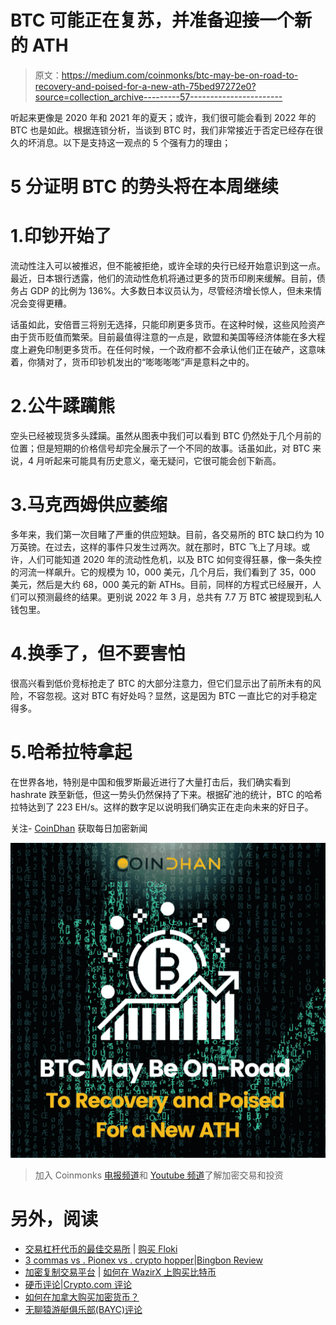 # BTC 可能正在复苏，并准备迎接一个新的 ATH

> 原文：<https://medium.com/coinmonks/btc-may-be-on-road-to-recovery-and-poised-for-a-new-ath-75bed97272e0?source=collection_archive---------57----------------------->

听起来更像是 2020 年和 2021 年的夏天；或许，我们很可能会看到 2022 年的 BTC 也是如此。根据连锁分析，当谈到 BTC 时，我们非常接近于否定已经存在很久的坏消息。以下是支持这一观点的 5 个强有力的理由；

# 5 分证明 BTC 的势头将在本周继续

# 1.印钞开始了

流动性注入可以被推迟，但不能被拒绝，或许全球的央行已经开始意识到这一点。最近，日本银行透露，他们的流动性危机将通过更多的货币印刷来缓解。目前，债务占 GDP 的比例为 136%。大多数日本议员认为，尽管经济增长惊人，但未来情况会变得更糟。

话虽如此，安倍晋三将别无选择，只能印刷更多货币。在这种时候，这些风险资产由于货币贬值而繁荣。目前最值得注意的一点是，欧盟和美国等经济体能在多大程度上避免印制更多货币。在任何时候，一个政府都不会承认他们正在破产，这意味着，你猜对了，货币印钞机发出的“嘭嘭嘭嘭”声是意料之中的。

# 2.公牛蹂躏熊

空头已经被现货多头蹂躏。虽然从图表中我们可以看到 BTC 仍然处于几个月前的位置；但是短期的价格信号却完全展示了一个不同的故事。话虽如此，对 BTC 来说，4 月听起来可能具有历史意义，毫无疑问，它很可能会创下新高。

# 3.马克西姆供应萎缩

多年来，我们第一次目睹了严重的供应短缺。目前，各交易所的 BTC 缺口约为 10 万英镑。在过去，这样的事件只发生过两次。就在那时，BTC 飞上了月球。或许，人们可能知道 2020 年的流动性危机，以及 BTC 如何变得狂暴，像一条失控的河流一样飙升。它的规模为 10，000 美元，几个月后，我们看到了 35，000 美元，然后是大约 68，000 美元的新 ATHs。目前，同样的方程式已经展开，人们可以预测最终的结果。更别说 2022 年 3 月，总共有 7.7 万 BTC 被提现到私人钱包里。

# 4.换季了，但不要害怕

很高兴看到低价竞标抢走了 BTC 的大部分注意力，但它们显示出了前所未有的风险，不容忽视。这对 BTC 有好处吗？显然，这是因为 BTC 一直比它的对手稳定得多。

# 5.哈希拉特拿起

在世界各地，特别是中国和俄罗斯最近进行了大量打击后，我们确实看到 hashrate 跌至新低，但这一势头仍然保持了下来。根据矿池的统计，BTC 的哈希拉特达到了 223 EH/s。这样的数字足以说明我们确实正在走向未来的好日子。

关注- [CoinDhan](https://www.coindhan.com/) 获取每日加密新闻

![](img/f3954590a0d7f4ca551223275d88c2c1.png)

> 加入 Coinmonks [电报频道](https://t.me/coincodecap)和 [Youtube 频道](https://www.youtube.com/c/coinmonks/videos)了解加密交易和投资

# 另外，阅读

*   [交易杠杆代币的最佳交易所](https://coincodecap.com/leveraged-token-exchanges) | [购买 Floki](https://coincodecap.com/buy-floki-inu-token)
*   [3 commas vs . Pionex vs . crypto hopper](https://coincodecap.com/3commas-vs-pionex-vs-cryptohopper)|[Bingbon Review](https://coincodecap.com/bingbon-review)
*   [加密复制交易平台](/coinmonks/top-10-crypto-copy-trading-platforms-for-beginners-d0c37c7d698c) | [如何在 WazirX 上购买比特币](/coinmonks/buy-bitcoin-on-wazirx-2d12b7989af1)
*   [硬币评论](https://coincodecap.com/coinloan-review)|[Crypto.com 评论](/coinmonks/crypto-com-review-f143dca1f74c)
*   [如何在加拿大购买加密货币？](https://coincodecap.com/how-to-buy-cryptocurrency-in-canada)
*   [无聊猿游艇俱乐部(BAYC)评论](https://coincodecap.com/bored-ape-yacht-club-bayc-review)
